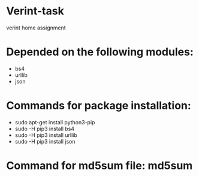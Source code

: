 # Verint-task
verint home assignment


Depended on the following modules:
=================
* bs4
* urllib
* json


Commands for package installation:
=================

* sudo apt-get install python3-pip
* sudo -H pip3 install bs4
* sudo -H pip3 install urllib
* sudo -H pip3 install json


Command for md5sum file: md5sum <FILE PATH>
 =================
